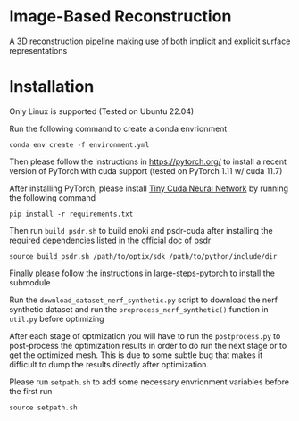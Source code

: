 # Image-Based Reconstruction
A 3D reconstruction pipeline making use of both implicit and explicit surface representations

# Installation

Only Linux is supported (Tested on Ubuntu 22.04)

Run the following command to create a conda envrionment

```
conda env create -f environment.yml
```

Then please follow the instructions in https://pytorch.org/ to install a recent version of PyTorch with cuda support (tested on PyTorch 1.11 w/ cuda 11.7)

After installing PyTorch, please install [Tiny Cuda Neural Network](https://github.com/NVlabs/tiny-cuda-nn) by running the following command

```
pip install -r requirements.txt
```

Then run `build_psdr.sh` to build enoki and psdr-cuda after installing the required dependencies listed in the [official doc of psdr](https://psdr-cuda.readthedocs.io/en/latest/core_compile.html)

```
source build_psdr.sh /path/to/optix/sdk /path/to/python/include/dir
```

Finally please follow the instructions in [large-steps-pytorch](https://github.com/rgl-epfl/large-steps-pytorch/tree/581866f52a137c21d0e27931ffdcf81576633158) to install the submodule

Run the `download_dataset_nerf_synthetic.py` script to download the nerf synthetic dataset and run the `preprocess_nerf_synthetic()` function in `util.py` before optimizing

After each stage of optmization you will have to run the `postprocess.py` to post-process the optimization results in order to do run the next stage or to get the optimized mesh. This is due to some subtle bug that makes it difficult to dump the results directly after optimization.

Please run `setpath.sh` to add some necessary envrionment variables before the first run

```
source setpath.sh
```